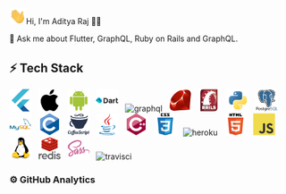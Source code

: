 <img src="https://raw.githubusercontent.com/ABSphreak/ABSphreak/master/gifs/Hi.gif" width="30px">Hi, I'm Aditya Raj 👨‍💻

💬 Ask me about Flutter, GraphQL, Ruby on Rails and GraphQL.

## ⚡ Tech Stack
<p>
    <img src="https://raw.githubusercontent.com/devicons/devicon/7a4ca8aa871d6dca81691e018d31eed89cb70a76/icons/flutter/flutter-original.svg" alt="flutter" width="40" height="40"/>
    &nbsp;
    <img src="https://raw.githubusercontent.com/devicons/devicon/7a4ca8aa871d6dca81691e018d31eed89cb70a76/icons/apple/apple-original.svg" alt="apple" width="40" height="40"/>
    &nbsp;
    <img src="https://raw.githubusercontent.com/devicons/devicon/7a4ca8aa871d6dca81691e018d31eed89cb70a76/icons/android/android-original.svg" alt="andriod" width="40" height="40"/>
    &nbsp;
    <img src="https://raw.githubusercontent.com/devicons/devicon/7a4ca8aa871d6dca81691e018d31eed89cb70a76/icons/dart/dart-original-wordmark.svg" alt="dart" width="40" height="40"/>
    &nbsp;
    <img src="https://www.vectorlogo.zone/logos/graphql/graphql-icon.svg" alt="graphql" width="40" height="40"/>
    &nbsp;
    <img src="https://raw.githubusercontent.com/devicons/devicon/master/icons/ruby/ruby-original.svg" alt="ruby" width="40" height="40"/>
    &nbsp;
    <img src="https://raw.githubusercontent.com/devicons/devicon/master/icons/rails/rails-original-wordmark.svg" alt="rails" width="40" height="40"/>
    &nbsp;
    <img src="https://raw.githubusercontent.com/devicons/devicon/master/icons/python/python-original.svg" alt="python" width="40" height="40"/>
    &nbsp;
    <img src="https://raw.githubusercontent.com/devicons/devicon/master/icons/postgresql/postgresql-original-wordmark.svg" alt="postgresql" width="40" height="40"/>
    &nbsp;
    <img src="https://raw.githubusercontent.com/devicons/devicon/master/icons/mysql/mysql-original-wordmark.svg" alt="mysql" width="40" height="40"/>
    &nbsp;
    <img src="https://raw.githubusercontent.com/devicons/devicon/master/icons/c/c-original.svg" alt="c" width="40" height="40"/>
    &nbsp;
    <img src="https://raw.githubusercontent.com/devicons/devicon/master/icons/coffeescript/coffeescript-original-wordmark.svg" alt="coffeescript" width="40" height="40"/>
    &nbsp;
    <img src="https://raw.githubusercontent.com/devicons/devicon/master/icons/java/java-original.svg" alt="java" width="40" height="40"/>
    &nbsp;
    <img src="https://raw.githubusercontent.com/devicons/devicon/master/icons/cplusplus/cplusplus-original.svg" alt="cplusplus" width="40" height="40"/>
    &nbsp;
    <img src="https://raw.githubusercontent.com/devicons/devicon/master/icons/css3/css3-original-wordmark.svg" alt="css3" width="40" height="40"/>
    &nbsp;
    <img src="https://www.vectorlogo.zone/logos/heroku/heroku-icon.svg" alt="heroku" width="40" height="40"/>
    &nbsp;
    <img src="https://raw.githubusercontent.com/devicons/devicon/master/icons/html5/html5-original-wordmark.svg" alt="html5" width="40" height="40"/>
    &nbsp;
    <img src="https://raw.githubusercontent.com/devicons/devicon/master/icons/javascript/javascript-original.svg" alt="javascript" width="40" height="40"/>
    &nbsp;
    <img src="https://raw.githubusercontent.com/devicons/devicon/master/icons/linux/linux-original.svg" alt="linux" width="40" height="40"/>
    &nbsp;
    <img src="https://raw.githubusercontent.com/devicons/devicon/master/icons/redis/redis-original-wordmark.svg" alt="redis" width="40" height="40"/>
    &nbsp;
    <img src="https://raw.githubusercontent.com/devicons/devicon/master/icons/sass/sass-original.svg" alt="sass" width="40" height="40"/>
    &nbsp;
    <img src="https://www.vectorlogo.zone/logos/travis-ci/travis-ci-icon.svg" alt="travisci" width="40" height="40"/>
</p>

### ⚙️ GitHub Analytics
